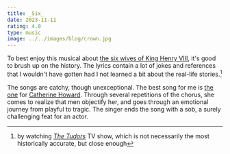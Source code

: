 ```yaml
---
title: _Six_
date: 2023-11-11
rating: 4.0
type: music
image: ../../images/blog/crown.jpg
---
```


To best enjoy this musical about [the six wives of King Henry VIII](https://en.wikipedia.org/wiki/Wives_of_Henry_VIII), it's good to brush up on the history. The lyrics contain a lot of jokes and references that I wouldn't have gotten had I not learned a bit about the real-life stories.[^1]

The songs are catchy, though unexceptional. The best song for me is [the one](https://www.youtube.com/watch?v=ao1F_8BoMlk) for [Catherine Howard](https://en.wikipedia.org/wiki/Catherine_Howard). Through several repetitions of the chorus, she comes to realize that men objectify her, and goes through an emotional journey from playful to tragic. The singer ends the song with a sob, a surely challenging feat for an actor.

[^1]: by watching [_The Tudors_](../quick-reviews/tudors) TV show, which is not necessarily the most historically accurate, but close enough